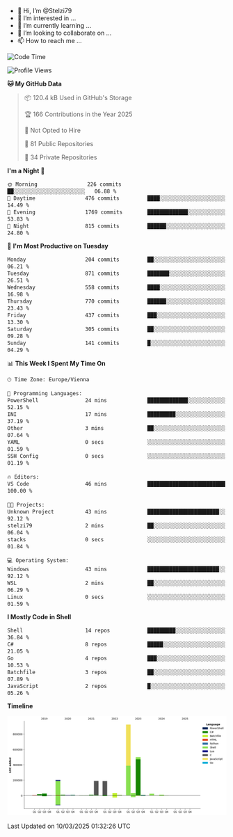 - 👋 Hi, I’m @Stelzi79
- 👀 I’m interested in ...
- 🌱 I’m currently learning ...
- 💞️ I’m looking to collaborate on ...
- 📫 How to reach me ...

<!--START_SECTION:waka-->
![Code Time](http://img.shields.io/badge/Code%20Time-1%2C119%20hrs%2035%20mins-blue)

![Profile Views](http://img.shields.io/badge/Profile%20Views-0-blue)

**🐱 My GitHub Data** 

> 📦 120.4 kB Used in GitHub's Storage 
 > 
> 🏆 166 Contributions in the Year 2025
 > 
> 🚫 Not Opted to Hire
 > 
> 📜 81 Public Repositories 
 > 
> 🔑 34 Private Repositories 
 > 
**I'm a Night 🦉** 

```text
🌞 Morning                226 commits         ██░░░░░░░░░░░░░░░░░░░░░░░   06.88 % 
🌆 Daytime                476 commits         ████░░░░░░░░░░░░░░░░░░░░░   14.49 % 
🌃 Evening                1769 commits        █████████████░░░░░░░░░░░░   53.83 % 
🌙 Night                  815 commits         ██████░░░░░░░░░░░░░░░░░░░   24.80 % 
```
📅 **I'm Most Productive on Tuesday** 

```text
Monday                   204 commits         ██░░░░░░░░░░░░░░░░░░░░░░░   06.21 % 
Tuesday                  871 commits         ███████░░░░░░░░░░░░░░░░░░   26.51 % 
Wednesday                558 commits         ████░░░░░░░░░░░░░░░░░░░░░   16.98 % 
Thursday                 770 commits         ██████░░░░░░░░░░░░░░░░░░░   23.43 % 
Friday                   437 commits         ███░░░░░░░░░░░░░░░░░░░░░░   13.30 % 
Saturday                 305 commits         ██░░░░░░░░░░░░░░░░░░░░░░░   09.28 % 
Sunday                   141 commits         █░░░░░░░░░░░░░░░░░░░░░░░░   04.29 % 
```


📊 **This Week I Spent My Time On** 

```text
🕑︎ Time Zone: Europe/Vienna

💬 Programming Languages: 
PowerShell               24 mins             █████████████░░░░░░░░░░░░   52.15 % 
INI                      17 mins             █████████░░░░░░░░░░░░░░░░   37.19 % 
Other                    3 mins              ██░░░░░░░░░░░░░░░░░░░░░░░   07.64 % 
YAML                     0 secs              ░░░░░░░░░░░░░░░░░░░░░░░░░   01.59 % 
SSH Config               0 secs              ░░░░░░░░░░░░░░░░░░░░░░░░░   01.19 % 

🔥 Editors: 
VS Code                  46 mins             █████████████████████████   100.00 % 

🐱‍💻 Projects: 
Unknown Project          43 mins             ███████████████████████░░   92.12 % 
stelzi79                 2 mins              ██░░░░░░░░░░░░░░░░░░░░░░░   06.04 % 
stacks                   0 secs              ░░░░░░░░░░░░░░░░░░░░░░░░░   01.84 % 

💻 Operating System: 
Windows                  43 mins             ███████████████████████░░   92.12 % 
WSL                      2 mins              ██░░░░░░░░░░░░░░░░░░░░░░░   06.29 % 
Linux                    0 secs              ░░░░░░░░░░░░░░░░░░░░░░░░░   01.59 % 
```

**I Mostly Code in Shell** 

```text
Shell                    14 repos            █████████░░░░░░░░░░░░░░░░   36.84 % 
C#                       8 repos             █████░░░░░░░░░░░░░░░░░░░░   21.05 % 
Go                       4 repos             ███░░░░░░░░░░░░░░░░░░░░░░   10.53 % 
Batchfile                3 repos             ██░░░░░░░░░░░░░░░░░░░░░░░   07.89 % 
JavaScript               2 repos             █░░░░░░░░░░░░░░░░░░░░░░░░   05.26 % 
```



**Timeline**

![Lines of Code chart](https://raw.githubusercontent.com/Stelzi79/Stelzi79/main/assets/bar_graph.png)


 Last Updated on 10/03/2025 01:32:26 UTC
<!--END_SECTION:waka-->

<!---
Stelzi79/Stelzi79 is a ✨ special ✨ repository because its `README.md` (this file) appears on your GitHub profile.
You can click the Preview link to take a look at your changes.
--->
